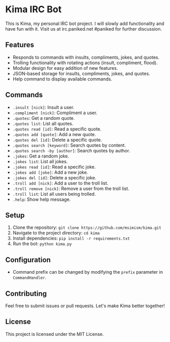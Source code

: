 # Kima IRC Bot

This is Kima, my personal IRC bot project. 
I will slowly add functionality and have fun with it.
Visit us at irc.paniked.net #paniked for further discussion.

## Features

- Responds to commands with insults, compliments, jokes, and quotes.
- Trolling functionality with rotating actions (insult, compliment, flood).
- Modular design for easy addition of new features.
- JSON-based storage for insults, compliments, jokes, and quotes.
- Help command to display available commands.

## Commands

- `.insult [nick]`: Insult a user.
- `.compliment [nick]`: Compliment a user.
- `.quotes`: Get a random quote.
- `.quotes list`: List all quotes.
- `.quotes read [id]`: Read a specific quote.
- `.quotes add [quote]`: Add a new quote.
- `.quotes del [id]`: Delete a specific quote.
- `.quotes search [keyword]`: Search quotes by content.
- `.quotes search -by [author]`: Search quotes by author.
- `.jokes`: Get a random joke.
- `.jokes list`: List all jokes.
- `.jokes read [id]`: Read a specific joke.
- `.jokes add [joke]`: Add a new joke.
- `.jokes del [id]`: Delete a specific joke.
- `.troll add [nick]`: Add a user to the troll list.
- `.troll remove [nick]`: Remove a user from the troll list.
- `.troll list`: List all users being trolled.
- `.help`: Show help message.

## Setup

1. Clone the repository: `git clone https://github.com/msimism/kima.git`
2. Navigate to the project directory: `cd kima`
3. Install dependencies: `pip install -r requirements.txt`
4. Run the bot: `python kima.py`

## Configuration

- Command prefix can be changed by modifying the `prefix` parameter in `CommandHandler`.

## Contributing

Feel free to submit issues or pull requests. Let's make Kima better together!

## License

This project is licensed under the MIT License.
